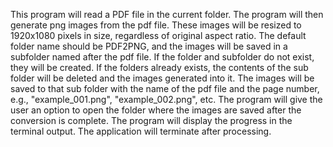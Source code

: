 This program will read a PDF file in the current folder.
The program will then generate png images from the pdf file.
These images will be resized to 1920x1080 pixels in size, regardless of original aspect ratio.
The default folder name should be PDF2PNG, and the images will be saved in a subfolder named after the pdf file.
If the folder and subfolder do not exist, they will be created.
If the folders already exists, the contents of the sub folder will be deleted and the images generated into it.
The images will be saved to that sub folder with the name of the pdf file and the page number, e.g., "example_001.png", "example_002.png", etc.
The program will give the user an option to open the folder where the images are saved after the conversion is complete.
The program will display the progress in the terminal output.
The application will terminate after processing.
